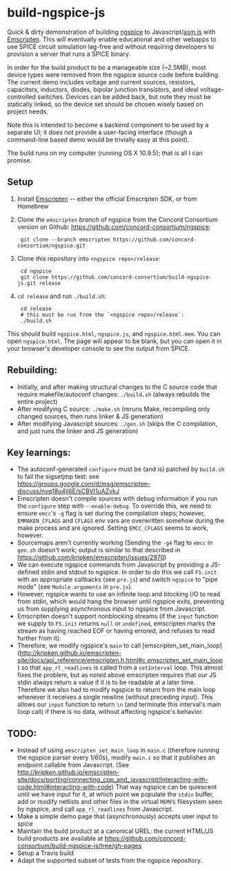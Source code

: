 # build-ngspice-js

Quick &amp; dirty demonstration of building [ngspice](http://sourceforge.net/projects/ngspice/) to Javascript/[asm.js](http://asmjs.org/spec/latest/) with [Emscripten](http://emscripten.org/). This will eventually enable educational and other webapps to use SPICE circuit simulation lag-free and without requiring developers to provision a server that runs a SPICE binary.

In order for the build product to be a manageable size (~2.5MB), most device types were removed from the ngspice source code before building. The current demo includes voltage and current sources, resistors, capacitors, inductors, diodes, bipolar junction transistors, and ideal voltage-controlled switches. Devices can be added back, but note they must be statically linked, so the device set should be chosen wisely based on project needs.

Note this is intended to become a backend component to be used by a separate UI; it does not provide a user-facing interface (though a command-line based demo would be trivially easy at this point).

The build runs on my computer (running OS X 10.9.5); that is all I can promise.

## Setup

1. Install [Emscripten](http://emscripten.org/) -- either the official Emscripten SDK, or from Homebrew
2. Clone *the `emscripten` branch* of ngspice from the Concord Consortium version on Github: https://github.com/concord-consortium/ngspice:

        git clone --branch emscripten https://github.com/concord-consortium/ngspice.git
        
3. Clone *this* repository into `<ngspice repo>/release`:

        cd ngspice
        git clone https://github.com/concord-consortium/build-ngspice-js.git release

4. `cd release` and run `./build.sh`:

        cd release  
        # this must be run from the `<ngspice repo>/release`:
        ./build.sh

This should build `ngspice.html`, `ngspice.js`, and `ngspice.html.mem`. You can open `ngspice.html`. The page will appear to be blank, but you can open it in your browser's developer console to see the output from SPICE.

## Rebuilding:

* Initially, and after making structural changes to the C source code that require makefile/autoconf changes: `./build.sh` (always rebuilds the entire project)
* After modifying C source: `./make.sh` (reruns Make, recompiling only changed sources, then runs linker & JS generation)
* After modifying Javascript sources: `./gen.sh` (skips the C compilation, and just runs the linker and JS generation)

## Key learnings:

* The autoconf-generated `configure` must be (and is) patched by `build.sh` to fail the sigsetjmp test: see  https://groups.google.com/d/msg/emscripten-discuss/nvq18u4lj6E/sCBVl1uAZvkJ
* Emscripten doesn't compile sources with debug information if you run the `configure` step with `--enable-debug`. To override this, we need to ensure `emcc`'s `-g` flag is set during the compilation steps; however, `EMMAKEN_CFLAGS` and `CFLAGS` env vars are overwritten somehow during the make process and are ignored. Setting `EMCC_CFLAGS` seems to work, however.
* Sourcemaps aren't currently working (Sending the `-g4` flag to `emcc` in `gen.sh` doesn't work; output is similar to that described in https://github.com/kripken/emscripten/issues/2970)
* We can execute ngspice commands from Javascript by providing a JS-defined stdin and stdout to ngspice. In order to do this we call `FS.init` with an appropriate callbacks (see `pre.js`) and switch `ngspice` to "pipe mode" (see `Module.arguments` in `pre.js`).
* However, ngspice wants to use an infinite loop and blocking I/O to read from stdin, which would hang the browser until ngspice exits, preventing us from supplying asynchronous input to ngspice from Javascript.
* Emscripten doesn't support nonblocking streams (if the `input` function we supply to `FS.init` returns `null` or `undefined`, emscripten marks the stream as having reached EOF or having errored, and refuses to read further from it). 
* Therefore, we modify ngspice's `main` to call [emscripten_set_main_loop] (http://kripken.github.io/emscripten-site/docs/api_reference/emscripten.h.html#c.emscripten_set_main_loop) so that `app_rl_readlines` is called from a `setInterval` loop. This almost fixes the problem, but as noted above emscripten requires that our JS stdin always return a value if it is to be readable at  a later time. Therefore we also had to modify ngspice to return from the main loop whenever it receives a single newline (without preceding input). This allows our `input` function to return `\n` (and terminate this interval's main loop call) if there is no data, without affecting ngspice's behavior.

## TODO:

* Instead of using `emscripten_set_main_loop` in `main.c` (therefore running the ngspice parser every 1/60s), modify `main.c` so that it publishes an endpoint callable from Javascript. (See http://kripken.github.io/emscripten-site/docs/porting/connecting_cpp_and_javascript/Interacting-with-code.html#interacting-with-code)  That way ngspice can be quiescent until we have input for it, at which point we populate the `stdin` buffer, add or modify netlists and other files in the virtual `MEMFS` filesystem seen by ngspice, and call `app_rl_readlines` from Javascript.
* Make a simple demo page that (asynchronously) accepts user input to spice
* Maintain the build product at a canonical UREL: the current HTML/JS build products are available at https://github.com/concord-consortium/build-ngspice-js/tree/gh-pages
* Setup a Travis build
* Adapt the supported subset of tests from the ngspice repository.
 
